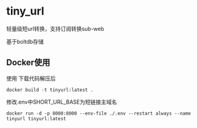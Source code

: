 # tiny_url
轻量级短url转换，支持订阅转换sub-web

基于boltdb存储

## Docker使用
使用 下载代码解压后
```
docker build -t tinyurl:latest .
```
修改.env中SHORT_URL_BASE为短链接主域名

```
docker run -d -p 8000:8000 --env-file ./.env --restart always --name tinyurl tinyurl:latest
```
